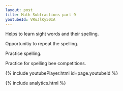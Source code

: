 ```yaml
---
layout: post
title: Math Subtractions part 9
youtubeId: VRuJlKy50IA
---
```

 
 
Helps to learn sight words and their spelling.

Opportunitiy to repeat the spelling. 

Practice spelling. 
 
Practice for spelling bee competitions. 
 
{% include youtubePlayer.html id=page.youtubeId %}
 
 
{% include analytics.html %}